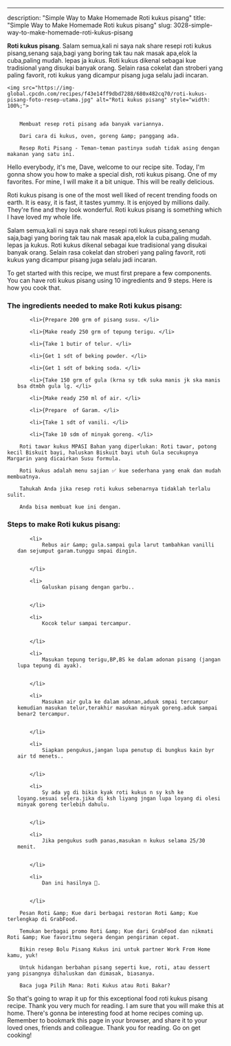 ---
description: "Simple Way to Make Homemade Roti kukus pisang"
title: "Simple Way to Make Homemade Roti kukus pisang"
slug: 3028-simple-way-to-make-homemade-roti-kukus-pisang

<p>
	<strong>Roti kukus pisang</strong>. 
	Salam semua,kali ni saya nak share resepi roti kukus pisang,senang saja,bagi yang boring tak tau nak masak apa,elok la cuba,paling mudah. lepas ja kukus. Roti kukus dikenal sebagai kue tradisional yang disukai banyak orang. Selain rasa cokelat dan stroberi yang paling favorit, roti kukus yang dicampur pisang juga selalu jadi incaran.
</p>
<p>
	
	<img src="https://img-global.cpcdn.com/recipes/f43e14ff9dbd7288/680x482cq70/roti-kukus-pisang-foto-resep-utama.jpg" alt="Roti kukus pisang" style="width: 100%;">
	
	
		Membuat resep roti pisang ada banyak variannya.
	
		Dari cara di kukus, oven, goreng &amp; panggang ada.
	
		Resep Roti Pisang - Teman-teman pastinya sudah tidak asing dengan makanan yang satu ini.
	
</p>
<p>
	Hello everybody, it's me, Dave, welcome to our recipe site. Today, I'm gonna show you how to make a special dish, roti kukus pisang. One of my favorites. For mine, I will make it a bit unique. This will be really delicious.
</p>
	
<p>
	Roti kukus pisang is one of the most well liked of recent trending foods on earth. It is easy, it is fast, it tastes yummy. It is enjoyed by millions daily. They're fine and they look wonderful. Roti kukus pisang is something which I have loved my whole life.
</p>
<p>
	Salam semua,kali ni saya nak share resepi roti kukus pisang,senang saja,bagi yang boring tak tau nak masak apa,elok la cuba,paling mudah. lepas ja kukus. Roti kukus dikenal sebagai kue tradisional yang disukai banyak orang. Selain rasa cokelat dan stroberi yang paling favorit, roti kukus yang dicampur pisang juga selalu jadi incaran.
</p>

<p>
To get started with this recipe, we must first prepare a few components. You can have roti kukus pisang using 10 ingredients and 9 steps. Here is how you cook that.
</p>

<h3>The ingredients needed to make Roti kukus pisang:</h3>

<ol>
	
		<li>{Prepare 200 grm of pisang susu. </li>
	
		<li>{Make ready 250 grm of tepung terigu. </li>
	
		<li>{Take 1 butir of telur. </li>
	
		<li>{Get 1 sdt of beking powder. </li>
	
		<li>{Get 1 sdt of beking soda. </li>
	
		<li>{Take 150 grm of gula (krna sy tdk suka manis jk ska manis bsa dtmbh gula lg. </li>
	
		<li>{Make ready 250 ml of air. </li>
	
		<li>{Prepare  of Garam. </li>
	
		<li>{Take 1 sdt of vanili. </li>
	
		<li>{Take 10 sdm of minyak goreng. </li>
	
</ol>
<p>
	
		Roti tawar kukus MPASI Bahan yang diperlukan: Roti tawar, potong kecil Biskuit bayi, haluskan Biskuit bayi utuh Gula secukupnya Margarin yang dicairkan Susu formula.
	
		Roti kukus adalah menu sajian ✅ kue sederhana yang enak dan mudah membuatnya.
	
		Tahukah Anda jika resep roti kukus sebenarnya tidaklah terlalu sulit.
	
		Anda bisa membuat kue ini dengan.
	
</p>

<h3>Steps to make Roti kukus pisang:</h3>

<ol>
	
		<li>
			Rebus air &amp; gula.sampai gula larut tambahkan vanilli dan sejumput garam.tunggu smpai dingin.
			
			
		</li>
	
		<li>
			Galuskan pisang dengan garbu..
			
			
		</li>
	
		<li>
			Kocok telur sampai tercampur.
			
			
		</li>
	
		<li>
			Masukan tepung terigu,BP,BS ke dalam adonan pisang (jangan lupa tepung di ayak).
			
			
		</li>
	
		<li>
			Masukan air gula ke dalam adonan,aduuk smpai tercampur kemudian masukan telur,terakhir masukan minyak goreng.aduk sampai benar2 tercampur.
			
			
		</li>
	
		<li>
			Siapkan pengukus,jangan lupa penutup di bungkus kain byr air td menets..
			
			
		</li>
	
		<li>
			Sy ada yg di bikin kyak roti kukus n sy ksh ke loyang.sesuai selera.jika di ksh liyang jngan lupa loyang di olesi minyak goreng terlebih dahulu.
			
			
		</li>
	
		<li>
			Jika pengukus sudh panas,masukan n kukus selama 25/30 menit.
			
			
		</li>
	
		<li>
			Dan ini hasilnya 🥰.
			
			
		</li>
	
</ol>

<p>
	
		Pesan Roti &amp; Kue dari berbagai restoran Roti &amp; Kue terlengkap di GrabFood.
	
		Temukan berbagai promo Roti &amp; Kue dari GrabFood dan nikmati Roti &amp; Kue favoritmu segera dengan pengiriman cepat.
	
		Bikin resep Bolu Pisang Kukus ini untuk partner Work From Home kamu, yuk!
	
		Untuk hidangan berbahan pisang seperti kue, roti, atau dessert yang pisangnya dihaluskan dan dimasak, biasanya.
	
		Baca juga Pilih Mana: Roti Kukus atau Roti Bakar?
	
</p>

<p>
	So that's going to wrap it up for this exceptional food roti kukus pisang recipe. Thank you very much for reading. I am sure that you will make this at home. There's gonna be interesting food at home recipes coming up. Remember to bookmark this page in your browser, and share it to your loved ones, friends and colleague. Thank you for reading. Go on get cooking!
</p>

